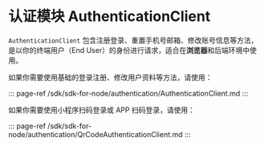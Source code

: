 # 认证模块 AuthenticationClient

`AuthenticationClient` 包含注册登录、重置手机号邮箱、修改账号信息等方法，是以你的终端用户（End User）的身份进行请求，适合在**浏览器**和后端环境中使用。


如果你需要使用基础的登录注册、修改用户资料等方法，请使用：

::: page-ref /sdk/sdk-for-node/authentication/AuthenticationClient.md
:::

如果你需要使用小程序扫码登录或 APP 扫码登录，请使用：

::: page-ref /sdk/sdk-for-node/authentication/QrCodeAuthenticationClient.md
:::
